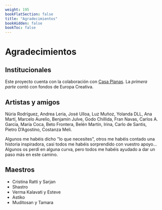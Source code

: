 ```yaml
---
weight: 195
bookFlatSection: false
title: "Agradecimientos"
bookHidden: false
bookToc: false
---
```


# Agradecimientos

## Institucionales

Este proyecto cuenta con la colaboración con [Casa Planas](https://casaplanas.org/).
La _primera parte_ contó con fondos de Europa Creativa.

## Artistas y amigos

Núria Rodríguez, Andrea Leria, José Ulloa, Luz Muñoz, Yolanda DLL, Ana Martí, Marcelo Aurelio, Benjamín Julve, Godo
Chillida, Fran Navas, Carlos A. Garcia, María Coca, Beto Frontera, Belén Martín, Irina, Carlo de Santis, Pietro
D’Agostino, Costanza Meli.

Algunos me habéis dicho "lo que necesites", otros me habéis contado una historia inspiradora, casi todos me habéis
sorprendido con vuestro apoyo... Algunos os perdí en alguna curva, pero todos me habéis ayudado a dar un paso más en
este camino.

## Maestros

- Cristina Ratti y Sarjan
- Shastro
- Verma Kalavati y Esteve
- Astiko
- Muditosan y Tamara

